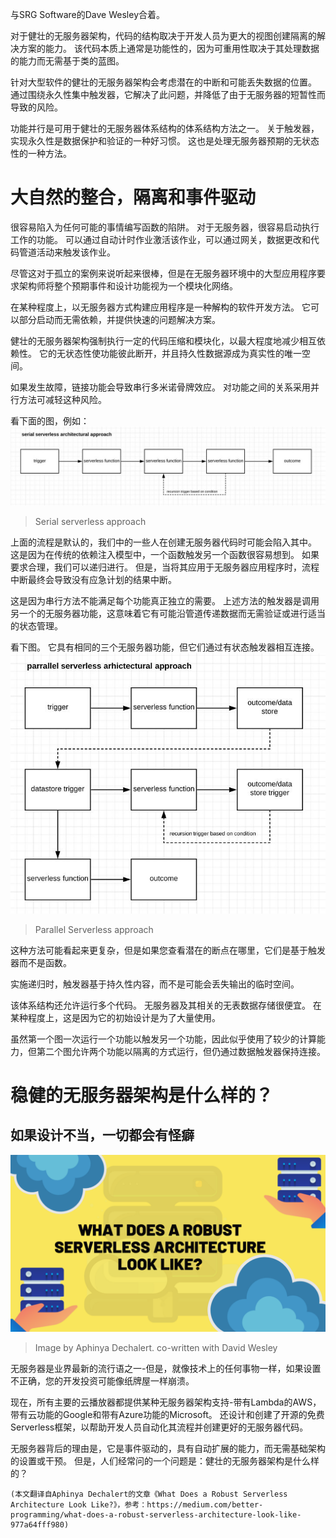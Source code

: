 
与SRG Software的Dave Wesley合着。

对于健壮的无服务器架构，代码的结构取决于开发人员为更大的视图创建隔离的解决方案的能力。 该代码本质上通常是功能性的，因为可重用性取决于其处理数据的能力而无需基于类的蓝图。

针对大型软件的健壮的无服务器架构会考虑潜在的中断和可能丢失数据的位置。 通过围绕永久性集中触发器，它解决了此问题，并降低了由于无服务器的短暂性而导致的风险。

功能并行是可用于健壮的无服务器体系结构的体系结构方法之一。 关于触发器，实现永久性是数据保护和验证的一种好习惯。 这也是处理无服务器预期的无状态性的一种方法。
# 大自然的整合，隔离和事件驱动

很容易陷入为任何可能的事情编写函数的陷阱。 对于无服务器，很容易启动执行工作的功能。 可以通过自动计时作业激活该作业，可以通过网关，数据更改和代码管道活动来触发该作业。

尽管这对于孤立的案例来说听起来很棒，但是在无服务器环境中的大型应用程序要求架构师将整个预期事件和设计功能视为一个模块化网络。

在某种程度上，以无服务器方式构建应用程序是一种解构的软件开发方法。 它可以部分启动而无需依赖，并提供快速的问题解决方案。

健壮的无服务器架构强制执行一定的代码压缩和模块化，以最大程度地减少相互依赖性。 它的无状态性使功能彼此断开，并且持久性数据源成为真实性的唯一空间。

如果发生故障，链接功能会导致串行多米诺骨牌效应。 对功能之间的关系采用并行方法可减轻这种风险。

看下面的图，例如：
![Serial serverless approach](1!MVCHDgvVjmwpcF-NokUdGQ.jpeg)
> Serial serverless approach


上面的流程是默认的，我们中的一些人在创建无服务器代码时可能会陷入其中。 这是因为在传统的依赖注入模型中，一个函数触发另一个函数很容易想到。 如果要求合理，我们可以递归进行。 但是，当将其应用于无服务器应用程序时，流程中断最终会导致没有应急计划的结果中断。

这是因为串行方法不能满足每个功能真正独立的需要。 上述方法的触发器是调用另一个的无服务器功能，这意味着它有可能沿管道传递数据而无需验证或进行适当的状态管理。

看下图。 它具有相同的三个无服务器功能，但它们通过有状态触发器相互连接。
![Parallel Serverless approach](1!mmhCHKjPWz0EzEPOhF80rw.jpeg)
> Parallel Serverless approach


这种方法可能看起来更复杂，但是如果您查看潜在的断点在哪里，它们是基于触发器而不是函数。

实施递归时，触发器基于持久性内容，而不是可能会丢失输出的临时空间。

该体系结构还允许运行多个代码。 无服务器及其相关的无表数据存储很便宜。 在某种程度上，这是因为它的初始设计是为了大量使用。

虽然第一个图一次运行一个功能以触发另一个功能，因此似乎使用了较少的计算能力，但第二个图允许两个功能以隔离的方式运行，但仍通过数据触发器保持连接。
# 稳健的无服务器架构是什么样的？
## 如果设计不当，一切都会有怪癖
![Image by Aphinya Dechalert. co-written with David Wesley](1!xQW7fwUwI40eY9Wu8VvcNQ.png)
> Image by Aphinya Dechalert. co-written with David Wesley


无服务器是业界最新的流行语之一-但是，就像技术上的任何事物一样，如果设置不正确，您的开发投资可能像纸牌屋一样崩溃。

现在，所有主要的云播放器都提供某种无服务器架构支持-带有Lambda的AWS，带有云功能的Google和带有Azure功能的Microsoft。 还设计和创建了开源的免费Serverless框架，以帮助开发人员自动化其流程并创建更好的无服务器代码。

无服务器背后的理由是，它是事件驱动的，具有自动扩展的能力，而无需基础架构的设置或干预。 但是，人们经常问的一个问题是：健壮的无服务器架构是什么样的？
```
(本文翻译自Aphinya Dechalert的文章《What Does a Robust Serverless Architecture Look Like?》，参考：https://medium.com/better-programming/what-does-a-robust-serverless-architecture-look-like-977a64fff980)
```
